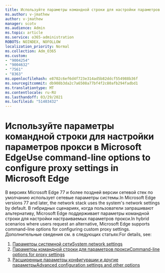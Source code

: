 ```yaml
---
title: Используйте параметры командной строки для настройки параметров прокси в Microsoft Edge
ms.author: v-jmathew
author: v-jmathew
manager: scotv
ms.audience: Admin
ms.topic: article
ms.service: o365-administration
ROBOTS: NOINDEX, NOFOLLOW
localization_priority: Normal
ms.collection: Adm_O365
ms.custom:
- "9004254"
- "9004632"
- "7561"
- "8363"
ms.openlocfilehash: e8702c6ef6d4f723e314ad5b82ddcf554988b36f
ms.sourcegitcommit: db908b3da2c7a6508a77bf4f2c80afb294fadbd1
ms.translationtype: MT
ms.contentlocale: ru-RU
ms.lasthandoff: 03/29/2021
ms.locfileid: "51403432"
---
```

# <a name="use-command-line-options-to-configure-proxy-settings-in-microsoft-edge"></a><span data-ttu-id="0674f-102">Используйте параметры командной строки для настройки параметров прокси в Microsoft Edge</span><span class="sxs-lookup"><span data-stu-id="0674f-102">Use command-line options to configure proxy settings in Microsoft Edge</span></span>

<span data-ttu-id="0674f-103">В версиях Microsoft Edge 77 и более поздней версии сетевой стек по умолчанию использует сетевые параметры системы.</span><span class="sxs-lookup"><span data-stu-id="0674f-103">In Microsoft Edge versions 77 and later, the network stack uses the system's network settings by default.</span></span> <span data-ttu-id="0674f-104">В гибридных сценариях, когда пользователи запрашивают альтернативу, Microsoft Edge поддерживает параметры командной строки для настройки настраиваемых параметров прокси.</span><span class="sxs-lookup"><span data-stu-id="0674f-104">In hybrid scenarios where users request an alternative, Microsoft Edge supports command-line options for configuring custom proxy settings.</span></span> <span data-ttu-id="0674f-105">Дополнительные сведения см. в следующих статьях:</span><span class="sxs-lookup"><span data-stu-id="0674f-105">For details, see:</span></span>

1. [<span data-ttu-id="0674f-106">Параметры системной сети</span><span class="sxs-lookup"><span data-stu-id="0674f-106">System network settings</span></span>](https://go.microsoft.com/fwlink/?linkid=2133962)
2. [<span data-ttu-id="0674f-107">Параметры командной строки для параметров прокси</span><span class="sxs-lookup"><span data-stu-id="0674f-107">Command-line options for proxy settings</span></span>](https://go.microsoft.com/fwlink/?linkid=2134292)
3. [<span data-ttu-id="0674f-108">Расширенные параметры конфигурации и другие параметры</span><span class="sxs-lookup"><span data-stu-id="0674f-108">Advanced configuration settings and other options</span></span>](https://go.microsoft.com/fwlink/?linkid=2134293)
